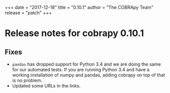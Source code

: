 +++
date = "2017-12-18"
title = "0.10.1"
author = "The COBRApy Team"
release = "patch"
+++

# Release notes for cobrapy 0.10.1

## Fixes

* `pandas` has dropped support for Python 3.4 and we are doing the same for our
  automated tests. If you are running Python 3.4 and have a working installation
  of numpy and pandas, adding cobrapy on top of that is no problem.
* Updated some URLs in the links.

